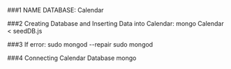 ###1 NAME DATABASE: Calendar

###2 Creating Database and Inserting Data into Calendar:
  mongo Calendar < seedDB.js

###3 If error:
  sudo mongod --repair
  sudo mongod

###4 Connecting Calendar Database
  mongo
  